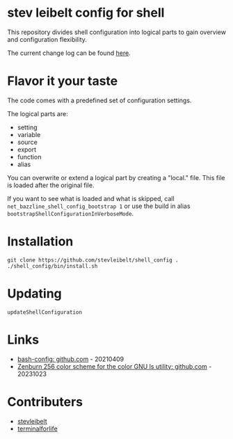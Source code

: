 # stev leibelt config for shell

This repository divides shell configuration into logical parts to gain overview and configuration flexibility.

The current change log can be found [here](CHANGELOG.md).

# Flavor it your taste

The code comes with a predefined set of configuration settings.

The logical parts are:

* setting
* variable
* source
* export
* function
* alias

You can overwrite or extend a logical part by creating a "local.<logical part file name>" file. This file is loaded after the original file.

If you want to see what is loaded and what is skipped, call `net_bazzline_shell_config_bootstrap 1` or use the build in alias `bootstrapShellConfigurationInVerboseMode`.

# Installation

```
git clone https://github.com/stevleibelt/shell_config .
./shell_config/bin/install.sh
```

# Updating

```
updateShellConfiguration
```

# Links

* [bash-config: github.com](https://github.com/victorbrca/bash-config) - 20210409
* [Zenburn 256 color scheme for the color GNU ls utility: github.com](https://github.com/ivoarch/dircolors-zenburn#zenburn-256-color-scheme-for-the-color-gnu-ls-utility) - 20231023

# Contributers

* [stevleibelt](https://github.com/stevleibelt)
* [terminalforlife](https://github.com/terminalforlife)

